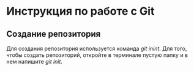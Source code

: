 # Инструкция по работе с Git

## Создание репозитория
Для создания репозитория используется команда *git inint*. Для того, чтобы создать репозиторий, откройте в терминале пустую папку и в нем напишите *git init*.
